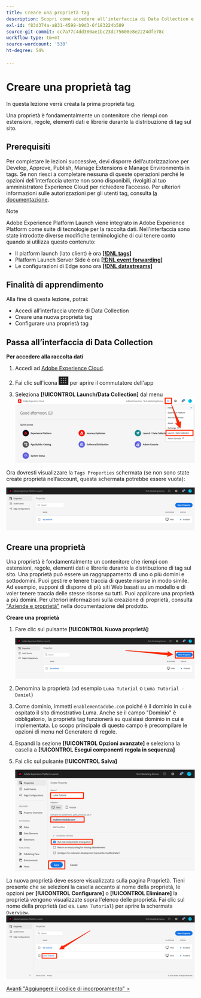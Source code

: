 ```yaml
---
title: Creare una proprietà tag
description: Scopri come accedere all’interfaccia di Data Collection e creare una proprietà tag. Questa lezione fa parte dell’esercitazione Implementare l’Experience Cloud su siti web.
exl-id: f83d374a-a831-4598-b9d3-6f183224b589
source-git-commit: cc7a77c4dd380ae1bc23dc75608e8e2224dfe78c
workflow-type: tm+mt
source-wordcount: '530'
ht-degree: 54%

---
```


# Creare una proprietà tag

In questa lezione verrà creata la prima proprietà tag.

Una proprietà è fondamentalmente un contenitore che riempi con estensioni, regole, elementi dati e librerie durante la distribuzione di tag sul sito.

## Prerequisiti

Per completare le lezioni successive, devi disporre dell’autorizzazione per Develop, Approve, Publish, Manage Extensions e Manage Environments in tags. Se non riesci a completare nessuna di queste operazioni perché le opzioni dell’interfaccia utente non sono disponibili, rivolgiti al tuo amministratore Experience Cloud per richiedere l’accesso. Per ulteriori informazioni sulle autorizzazioni per gli utenti tag, consulta [la documentazione](https://experienceleague.adobe.com/docs/experience-platform/tags/admin/user-permissions.html).

>[!NOTE]
>
>Adobe Experience Platform Launch viene integrato in Adobe Experience Platform come suite di tecnologie per la raccolta dati. Nell’interfaccia sono state introdotte diverse modifiche terminologiche di cui tenere conto quando si utilizza questo contenuto:
>
> * Il platform launch (lato client) è ora **[[!DNL tags]](https://experienceleague.adobe.com/docs/experience-platform/tags/home.html?lang=it)**
> * Platform Launch Server Side è ora **[[!DNL event forwarding]](https://experienceleague.adobe.com/docs/experience-platform/tags/event-forwarding/overview.html)**
> * Le configurazioni di Edge sono ora **[[!DNL datastreams]](https://experienceleague.adobe.com/docs/experience-platform/edge/fundamentals/datastreams.html?lang=it)**

## Finalità di apprendimento

Alla fine di questa lezione, potrai:

* Accedi all’interfaccia utente di Data Collection
* Creare una nuova proprietà tag
* Configurare una proprietà tag

## Passa all’interfaccia di Data Collection

**Per accedere alla raccolta dati**

1. Accedi ad [Adobe Experience Cloud](https://experiencecloud.adobe.com).

1. Fai clic sull&#39;icona ![icona del commutatore della soluzione](images/launch-solutionSwitcher.png) per aprire il commutatore dell&#39;app

1. Seleziona **[!UICONTROL Launch/Data Collection]** dal menu ![Apri il commutatore della soluzione utilizzando l&#39;icona e fai clic su Launch/Data Collection](images/launch-solutionSwitcherActivation.png)

Ora dovresti visualizzare la `Tags Properties` schermata (se non sono state create proprietà nell’account, questa schermata potrebbe essere vuota):

![Schermata Proprietà](images/launch-propertiesScreen.png)

## Creare una proprietà

Una proprietà è fondamentalmente un contenitore che riempi con estensioni, regole, elementi dati e librerie durante la distribuzione di tag sul sito. Una proprietà può essere un raggruppamento di uno o più domini e sottodomini. Puoi gestire e tenere traccia di queste risorse in modo simile. Ad esempio, supponi di disporre di più siti Web basati su un modello e di voler tenere traccia delle stesse risorse su tutti. Puoi applicare una proprietà a più domini. Per ulteriori informazioni sulla creazione di proprietà, consulta [&quot;Aziende e proprietà&quot;](https://experienceleague.adobe.com/docs/experience-platform/tags/admin/companies-and-properties.html) nella documentazione del prodotto.

**Creare una proprietà**

1. Fare clic sul pulsante **[!UICONTROL Nuova proprietà]**:

   ![Fare clic su Nuova proprietà](images/launch-addNewProperty.png)

1. Denomina la proprietà (ad esempio `Luma Tutorial` o `Luma Tutorial - Daniel`)
1. Come dominio, immetti `enablementadobe.com` poiché è il dominio in cui è ospitato il sito dimostrativo Luma. Anche se il campo &quot;Dominio&quot; è obbligatorio, la proprietà tag funzionerà su qualsiasi dominio in cui è implementata. Lo scopo principale di questo campo è precompilare le opzioni di menu nel Generatore di regole.
1. Espandi la sezione **[!UICONTROL Opzioni avanzate]** e seleziona la casella a **[!UICONTROL Esegui componenti regola in sequenza]**
1. Fai clic sul pulsante **[!UICONTROL Salva]**

   ![Creare una nuova proprietà](images/launch-newProperty.png)

La nuova proprietà deve essere visualizzata sulla pagina Proprietà. Tieni presente che se selezioni la casella accanto al nome della proprietà, le opzioni per **[!UICONTROL Configurare]** o **[!UICONTROL Eliminare]** la proprietà vengono visualizzate sopra l&#39;elenco delle proprietà. Fai clic sul nome della proprietà (ad es. `Luma Tutorial`) per aprire la schermata `Overview`.
![Fare clic sul nome della proprietà per aprirla](images/launch-openProperty.png)

[Avanti &quot;Aggiungere il codice di incorporamento&quot; >](add-embed-code.md)
